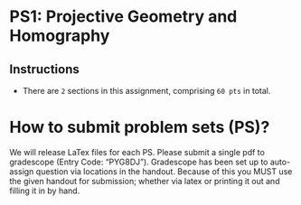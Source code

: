 # PS1: Projective Geometry and Homography

## Instructions
* There are `2` sections in this assignment, comprising `60 pts` in total.

# How to submit problem sets (PS)?
We will release LaTex files for each PS. Please submit a single pdf to gradescope (Entry Code: “PYG8DJ”). Gradescope has been set up to auto-assign question via locations in the handout. Because of this you MUST use the given handout for submission; whether via latex or printing it out and filling it in by hand.
